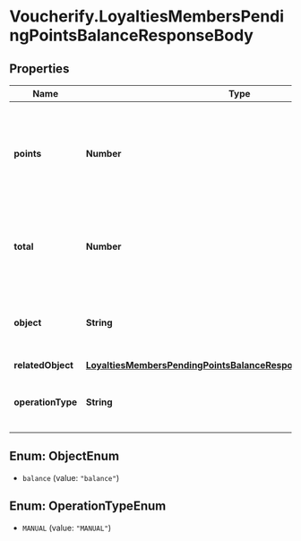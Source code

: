 # Voucherify.LoyaltiesMembersPendingPointsBalanceResponseBody

## Properties

Name | Type | Description | Notes
------------ | ------------- | ------------- | -------------
**points** | **Number** | The number of pending points added to or subtracted from the loyalty card. | [optional] 
**total** | **Number** | Total number of pending points currently on a loyalty card. | [optional] 
**object** | **String** | The type of the object represented by JSON. Default is &#x60;balance&#x60;. | [optional] [default to &#39;balance&#39;]
**relatedObject** | [**LoyaltiesMembersPendingPointsBalanceResponseBodyRelatedObject**](LoyaltiesMembersPendingPointsBalanceResponseBodyRelatedObject.md) |  | [optional] 
**operationType** | **String** | The type of the operation being performed. | [optional] [default to &#39;MANUAL&#39;]



## Enum: ObjectEnum


* `balance` (value: `"balance"`)





## Enum: OperationTypeEnum


* `MANUAL` (value: `"MANUAL"`)




